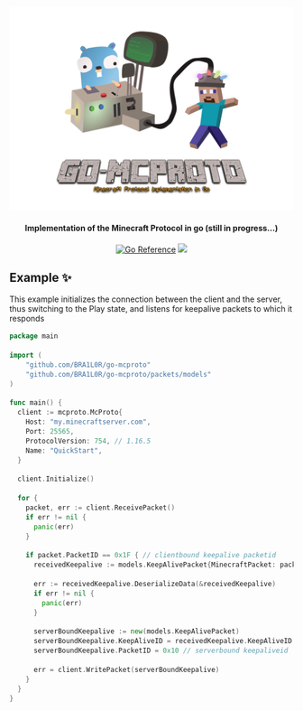 <div align="center">
<img src="assets/illustration-transparent.png"/>
  <h4>Implementation of the Minecraft Protocol in go (still in progress...)</h4>
  <a href="https://pkg.go.dev/github.com/BRA1L0R/go-mcproto"><img src="https://pkg.go.dev/badge/github.com/BRA1L0R/go-mcproto.svg" alt="Go Reference"></a>
  <a href="http://github.com/BRA1L0R/go-mcproto"><img src="https://img.shields.io/github/go-mod/go-version/BRA1L0R/go-mcproto"></a>
</div>

## Example ✨
This example initializes the connection between the client and the server, thus switching to the Play state, and listens for keepalive packets to which it responds

```go
package main

import (
	"github.com/BRA1L0R/go-mcproto"
	"github.com/BRA1L0R/go-mcproto/packets/models"
)

func main() {
  client := mcproto.McProto{
    Host: "my.minecraftserver.com",
    Port: 25565,
    ProtocolVersion: 754, // 1.16.5
    Name: "QuickStart",
  }
  
  client.Initialize()
  
  for {
    packet, err := client.ReceivePacket()
    if err != nil {
      panic(err)
    }
    
    if packet.PacketID == 0x1F { // clientbound keepalive packetid
      receivedKeepalive := models.KeepAlivePacket{MinecraftPacket: packet}

      err := receivedKeepalive.DeserializeData(&receivedKeepalive)
      if err != nil {
        panic(err)
      }
      
      serverBoundKeepalive := new(models.KeepAlivePacket)
      serverBoundKeepalive.KeepAliveID = receivedKeepalive.KeepAliveID
      serverBoundKeepalive.PacketID = 0x10 // serverbound keepaliveid

      err = client.WritePacket(serverBoundKeepalive)
    }
  }
}
```
